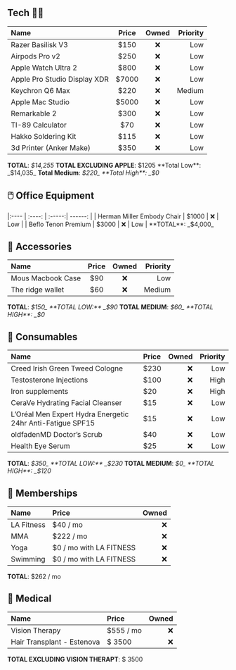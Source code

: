 ## Tech 🧑‍💻

| Name | Price | Owned | Priority |
|:---- | :----: | :-----:| ------: |
| Razer Basilisk V3 | $150 | ❌ | Low |
| Airpods Pro v2 | $250 | ❌ | Low | 
| Apple Watch Ultra 2 | $800 | ❌ | Low |
| Apple Pro Studio Display XDR | $7000| ❌ | Low | 
| Keychron Q6 Max | $220 | ❌ | Medium |
| Apple Mac Studio | $5000 | ❌ | Low |
| Remarkable 2 | $300 | ❌ | Low |
| TI-89 Calculator | $70 | ❌ | Low |
| Hakko Soldering Kit | $115 | ❌ | Low |
| 3d Printer (Anker Make) | $350 | ❌ | Low |

**TOTAL**: _$14,255_ **TOTAL EXCLUDING APPLE**: $1205 **Total Low**: _$14,035_ **Total Medium**: _$220_ **Total High**: _$0_

## 🖱️ Office Equipment
|:---- | :----: | :-----:| ------: |
| Herman Miller Embody Chair | $1000 | ❌ | Low |
| Beflo Tenon Premium | $3000 | ❌ | Low |
**TOTAL**: _$4,000_ 

## 🎀 Accessories
| Name | Price | Owned | Priority |
|:---- | :----:|:-----:|-------:|
| Mous Macbook Case | $90 | ❌ | Low   | 
| The ridge wallet | $60 | ❌ | Medium |

**TOTAL**: _$150_ **TOTAL LOW:** _$90_ **TOTAL MEDIUM**: _$60_ **TOTAL HIGH**: _$0_

## 🥧 Consumables
| Name | Price | Owned | Priority |
|:---- | :---- | -----:| -------:|
| Creed Irish Green Tweed Cologne | $230 | ❌ | Low |
| Testosterone Injections | $100 | ❌ | High |
| Iron supplements | $20 | ❌ | High |
| CeraVe Hydrating Facial Cleanser | $15 |  ❌ | Low |
| L’Oréal Men Expert Hydra Energetic 24hr Anti-Fatigue SPF15 | $15 | ❌ | Low |
| oldfadenMD Doctor’s Scrub | $40 | ❌ | Low |
| Health Eye Serum | $25 | ❌ | Low |

**TOTAL**: _$350_ **TOTAL LOW:** _$230_ **TOTAL MEDIUM**: _$0_ **TOTAL HIGH**: _$120_

## 🪪 Memberships
| Name | Price | Owned |
|:---- | :---- | -----:| 
| LA Fitness | $40 / mo | ❌ |
| MMA | $222 / mo | ❌ |
| Yoga | $0 / mo with LA FITNESS | ❌ |
| Swimming | $0 / mo with LA FITNESS | ❌ |

**TOTAL**: $262 / mo

## 💊 Medical
| Name | Price | Owned |
|:---- | :---- | -----:| 
| Vision Therapy | $555 / mo | ❌ |
| Hair Transplant - Estenova | $ 3500 | ❌ |


**TOTAL EXCLUDING VISION THERAPT**: $ 3500
